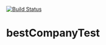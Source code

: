 [![Build Status](https://travis-ci.org/MrAndersonn/bestCompanyTest.svg?branch=master)](https://travis-ci.org/MrAndersonn/bestCompanyTest)

# bestCompanyTest